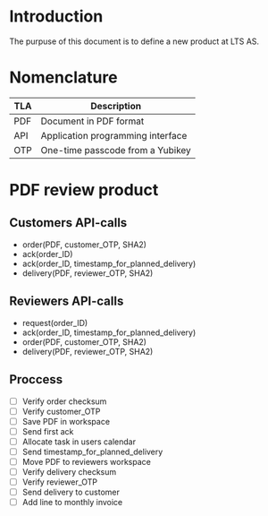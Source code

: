 # Introduction
The purpuse of this document is to define a new product at LTS AS.

# Nomenclature
TLA | Description
------------ | -------------
PDF | Document in PDF format
API | Application programming interface
OTP | One-time passcode from a Yubikey

# PDF review product
## Customers API-calls
- order(PDF, customer_OTP, SHA2)
- ack(order_ID)
- ack(order_ID, timestamp_for_planned_delivery)
- delivery(PDF, reviewer_OTP, SHA2)

## Reviewers API-calls
- request(order_ID)
- ack(order_ID, timestamp_for_planned_delivery)
- order(PDF, customer_OTP, SHA2)
- delivery(PDF, reviewer_OTP, SHA2)

## Proccess
- [ ] Verify order checksum
- [ ] Verify customer_OTP
- [ ] Save PDF in workspace
- [ ] Send first ack
- [ ] Allocate task in users calendar
- [ ] Send timestamp_for_planned_delivery
- [ ] Move PDF to reviewers workspace
- [ ] Verify delivery checksum
- [ ] Verify reviewer_OTP
- [ ] Send delivery to customer
- [ ] Add line to monthly invoice

